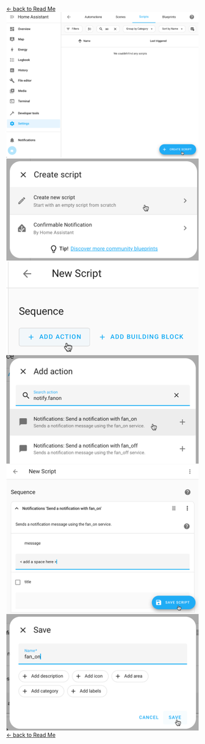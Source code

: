 [<- back to Read Me](https://github.com/defcon24bit/record-and-replay-RF-remote#record-and-replay-rf-signal)
![](pics/create-script-1.png)
![](pics/create-script-2.png)
![](pics/create-script-3.png)
![](pics/create-script-4.png)
![](pics/create-script-5.png)
![](pics/create-script-6.png)
[<- back to Read Me](https://github.com/defcon24bit/record-and-replay-RF-remote#record-and-replay-rf-signal)


